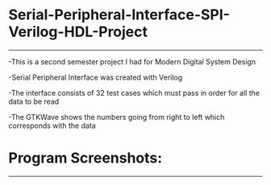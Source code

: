 # Serial-Peripheral-Interface-SPI-Verilog-HDL-Project
______________________________________________________________

-This is a second semester project I had for Modern Digital System Design

-Serial Peripheral Interface was created with Verilog

-The interface consists of 32 test cases which must pass in order for all the data to be read

-The GTKWave shows the numbers going from right to left which corresponds with the data

# Program Screenshots:
_______________________________________________________________
